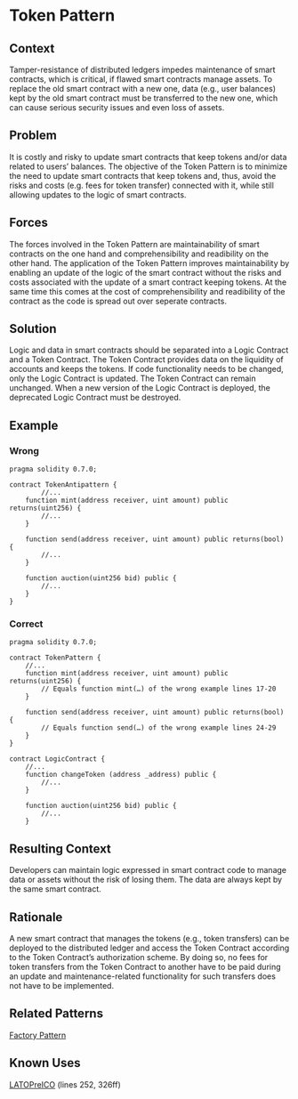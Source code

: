 # Token Pattern
## Context
Tamper-resistance of distributed ledgers impedes maintenance of smart contracts, which is critical, if flawed smart contracts manage assets. To replace the old smart contract with a new one, data (e.g., user balances) kept by the old smart contract must be transferred to the new one, which can cause serious security issues and even loss of assets.

## Problem
It is costly and risky to update smart contracts that keep tokens and/or data related to users’ balances. The objective of the Token Pattern is to minimize the need to update smart contracts that keep tokens and, thus, avoid the risks and costs (e.g. fees for token transfer) connected with it, while still allowing updates to the logic of smart contracts.

## Forces
The forces involved in the Token Pattern are maintainability of smart contracts on the one hand and comprehensibility and readibility on the other hand. The application of the Token Pattern improves maintainability by enabling an update of the logic of the smart contract without the risks and costs associated with the update of a smart contract keeping tokens. At the same time this comes at the cost of comprehensibility and readibility of the contract as the code is spread out over seperate contracts.

## Solution
Logic and data in smart contracts should be separated into a Logic Contract and a Token Contract. The Token Contract provides data on the liquidity of accounts and keeps the tokens. If code functionality needs to be changed, only the Logic Contract is updated. The Token Contract can remain unchanged. When a new version of the Logic Contract is deployed, the deprecated Logic Contract must be destroyed.

## Example

### Wrong
```Solidity 
pragma solidity 0.7.0;

contract TokenAntipattern {
        //...
    function mint(address receiver, uint amount) public returns(uint256) {
        //...
    }

    function send(address receiver, uint amount) public returns(bool) {
        //...
    }

    function auction(uint256 bid) public {
        //...
    }
}

```
### Correct
```Solidity 
pragma solidity 0.7.0;

contract TokenPattern {
    //...
    function mint(address receiver, uint amount) public returns(uint256) {
        // Equals function mint(…) of the wrong example lines 17-20
    }

    function send(address receiver, uint amount) public returns(bool) {
        // Equals function send(…) of the wrong example lines 24-29
    }
}

contract LogicContract {
    //...
    function changeToken (address _address) public {
        //...
    }

    function auction(uint256 bid) public {
        //...
    }
```

## Resulting Context
Developers can maintain logic expressed in smart contract code to manage data or assets without the risk of losing them. The data are always kept by the same smart contract. 

## Rationale
A new smart contract that manages the tokens (e.g., token transfers) can be deployed to the distributed ledger and access the Token Contract according to the Token Contract’s authorization scheme. By doing so, no fees for token transfers from the Token Contract to another have to be paid during an update and maintenance-related functionality for such transfers does not have to be implemented.

## Related Patterns
[Factory Pattern](../../Design%20Patterns/Factory%20Pattern/README.md)

## Known Uses
[LATOPreICO](https://etherscan.io/address/0xDa2Cf810c5718135247628689D84F94c61B41d6A#code) (lines 252, 326ff)

